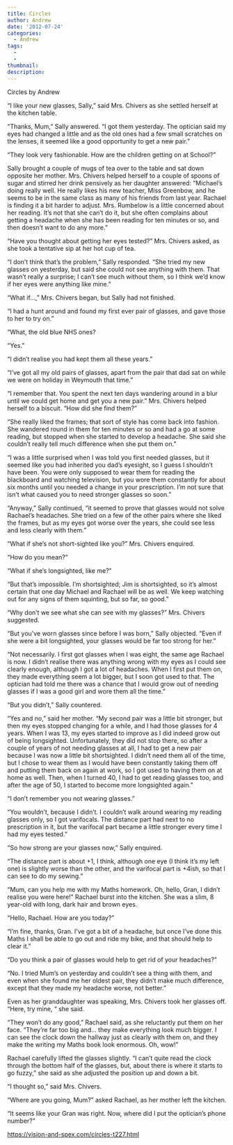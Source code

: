 ```yaml
---
title: Circles
author: Andrew
date: '2012-07-24'
categories:
  - Andrew
tags:
  - 
  - 
thumbnail: 
description: 
---
```


Circles
by Andrew

“I like your new glasses, Sally,” said Mrs. Chivers as she settled herself at the kitchen table.

“Thanks, Mum,” Sally answered.   “I got them yesterday.   The optician said my eyes had changed a little and as the old ones had a few small scratches on the lenses, it seemed like a good opportunity to get a new pair.”

“They look very fashionable.   How are the children getting on at School?”

Sally brought a couple of mugs of tea over to the table and sat down opposite her mother.   Mrs. Chivers helped herself to a couple of spoons of sugar and stirred her drink pensively as her daughter answered: “Michael’s doing really well.   He really likes his new teacher, Miss Greenbow, and he seems to be in the same class as many of his friends from last year.   Rachael is finding it a bit harder to adjust.   Mrs. Rumbelow is a little concerned about her reading.   It’s not that she can’t do it, but she often complains about getting a headache when she has been reading for ten minutes or so, and then doesn’t want to do any more.”

“Have you thought about getting her eyes tested?” Mrs. Chivers asked, as she took a tentative sip at her hot cup of tea.

“I don’t think that’s the problem,” Sally responded.   “She tried my new glasses on yesterday, but said she could not see anything with them.   That wasn’t really a surprise; I can’t see much without them, so I think we’d know if her eyes were anything like mine.”

“What if...,” Mrs. Chivers began, but Sally had not finished.

“I had a hunt around and found my first ever pair of glasses, and gave those to her to try on.”

“What, the old blue NHS ones?

“Yes.”

“I didn’t realise you had kept them all these years.”

“I’ve got all my old pairs of glasses, apart from the pair that dad sat on while we were on holiday in Weymouth that time.”

“I remember that.   You spent the next ten days wandering around in a blur until we could get home and get you a new pair.”   Mrs. Chivers helped herself to a biscuit.   “How did she find them?”

“She really liked the frames; that sort of style has come back into fashion.   She wandered round in them for ten minutes or so and had a go at some reading, but stopped when she started to develop a headache.   She said she couldn’t really tell much difference when she put them on.”

“I was a little surprised when I was told you first needed glasses, but it seemed like you had inherited you dad’s eyesight, so I guess I shouldn’t have been.   You were only supposed to wear them for reading the blackboard and watching television, but you wore them constantly for about six months until you needed a change in your prescription.   I’m not sure that isn’t what caused you to need stronger glasses so soon.”

“Anyway,” Sally continued, “it seemed to prove that glasses would not solve Rachael’s headaches.   She tried on a few of the other pairs where she liked the frames, but as my eyes got worse over the years, she could see less and less clearly with them.”

“What if she’s not short-sighted like you?”   Mrs. Chivers enquired.

“How do you mean?”

“What if she’s longsighted, like me?”

“But that’s impossible.   I’m shortsighted; Jim is shortsighted, so it’s almost certain that one day Michael and Rachael will be as well.   We keep watching out for any signs of them squinting, but so far, so good.”

“Why don’t we see what she can see with my glasses?” Mrs. Chivers suggested.

“But you’ve worn glasses since before I was born,” Sally objected.   “Even if she were a bit longsighted, your glasses would be far too strong for her.”

“Not necessarily.   I first got glasses when I was eight, the same age Rachael is now.   I didn’t realise there was anything wrong with my eyes as I could see clearly enough, although I got a lot of headaches.   When I first put them on, they made everything seem a lot bigger, but I soon got used to that.   The optician had told me there was a chance that I would grow out of needing glasses if I was a good girl and wore them all the time.”

“But you didn’t,” Sally countered.

“Yes and no,” said her mother.   “My second pair was a little bit stronger, but then my eyes stopped changing for a while, and I had those glasses for 4 years.   When I was 13, my eyes started to improve as I did indeed grow out of being longsighted.   Unfortunately, they did not stop there, so after a couple of years of not needing glasses at all, I had to get a new pair because I was now a little bit shortsighted.   I didn’t need them all of the time, but I chose to wear them as I would have been constantly taking them off and putting them back on again at work, so I got used to having them on at home as well.   Then, when I turned 40, I had to get reading glasses too, and after the age of 50, I started to become more longsighted again.”

“I don’t remember you not wearing glasses.”

“You wouldn’t, because I didn’t.   I couldn’t walk around wearing my reading glasses only, so I got varifocals.   The distance part had next to no prescription in it, but the varifocal part became a little stronger every time I had my eyes tested.”

“So how strong are your glasses now,” Sally enquired.

“The distance part is about +1, I think, although one eye (I think it’s my left one) is slightly worse than the other, and the varifocal part is +4ish, so that I can see to do my sewing.”

“Mum, can you help me with my Maths homework.   Oh, hello, Gran, I didn’t realise you were here!”   Rachael burst into the kitchen.   She was a slim, 8 year-old with long, dark hair and brown eyes.

“Hello, Rachael.   How are you today?”

“I’m fine, thanks, Gran.   I’ve got a bit of a headache, but once I’ve done this Maths I shall be able to go out and ride my bike, and that should help to clear it.”

“Do you think a pair of glasses would help to get rid of your headaches?”

“No.   I tried Mum’s on yesterday and couldn’t see a thing with them, and even when she found me her oldest pair, they didn’t make much difference, except that they made my headache worse, not better.”

Even as her granddaughter was speaking, Mrs. Chivers took her glasses off.   “Here, try mine, “ she said.

“They won’t do any good,” Rachael said, as she reluctantly put them on her face.   “They’re far too big and...   they make everything look much bigger.   I can see the clock down the hallway just as clearly with them on, and they make the writing my Maths book look enormous.   Oh, wow!”  

Rachael carefully lifted the glasses slightly.   “I can’t quite read the clock through the bottom half of the glasses, but, about there is where it starts to go fuzzy,” she said as she adjusted the position up and down a bit.

“I thought so,” said Mrs. Chivers.

“Where are you going, Mum?” asked Rachael, as her mother left the kitchen.

“It seems like your Gran was right.   Now, where did I put the optician’s phone number?”

https://vision-and-spex.com/circles-t227.html
